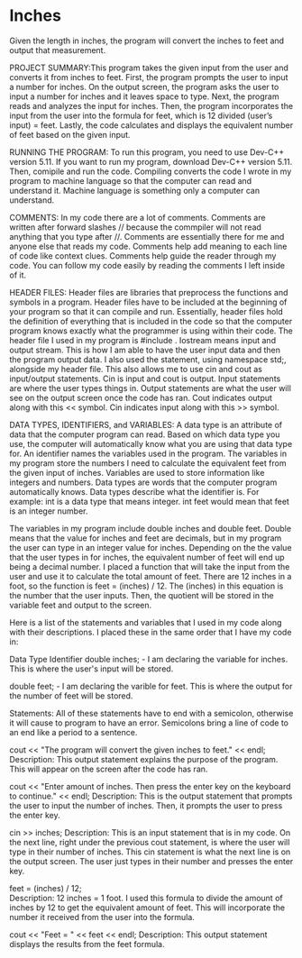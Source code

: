 # Inches
Given the length in inches, the program will convert the inches to feet and output that measurement.

PROJECT SUMMARY:This program takes the given input from the user and converts it from inches to feet. First, the program prompts the user to input a number for inches. On the output screen, the program asks the user to input a number for inches and it leaves space to type. Next, the program reads and analyzes the input for inches. Then, the program incorporates the input from the user into the formula for feet, which is 12 divided (user’s input) = feet. Lastly, the code calculates and displays the equivalent number of feet based on the given input.


RUNNING THE PROGRAM: To run this program, you need to use Dev-C++ version 5.11. If you want to run my program, download Dev-C++ version 5.11. Then, comipile and run the code. Compiling converts the code I wrote in my program to machine language so that the computer can read and understand it. Machine language is something only a computer can understand.

COMMENTS: In my code there are a lot of comments. Comments are written after forward slashes // because the commpiler will not read anything that you type after //. Comments are essentially there for me and anyone else that reads my code. Comments help add meaning to each line of code like context clues. Comments help guide the reader through my code. You can follow my code easily by reading the comments I left inside of it.

HEADER FILES: Header files are libraries that preprocess the functions and symbols in a program. Header files have to be included at the beginning of your program so that it can compile and run. Essentially, header files hold the definition of everything that is included in the code so that the computer program knows exactly what the programmer is using within their code. The header file I used in my program is #include <iostream>. Iostream means input and output stream. This is how I am able to have the user input data and then the program output data. I also used the statement, using namespace std;, alongside my header file. This also allows me to use cin and cout as input/output statements. Cin is input and cout is output. Input statements are where the user types things in. Output statements are what the user will see on the output screen once the code has ran. Cout indicates output along with this << symbol. Cin indicates input along with this >> symbol.

DATA TYPES, IDENTIFIERS, and VARIABLES: A data type is an attribute of data that the computer program can read. Based on which data type you use, the computer will automatically know what you are using that data type for. An identifier names the variables used in the program. The variables in my program store the numbers I need to calculate the equivalent feet from the given input of inches. Variables are used to store information like integers and numbers. Data types are words that the computer program automatically knows. Data types describe what the identifier is. For example: int is a data type that means integer. int feet would mean that feet is an integer number.

The variables in my program include double inches and double feet. Double means that the value for inches and feet are decimals, but in my program the user can type in an integer value for inches. Depending on the the value that the user types in for inches, the equivalent number of feet will end up being a decimal number. I placed a function that will take the input from the user and use it to calculate the total amount of feet. There are 12 inches in a foot, so the function is feet = (inches) / 12. The (inches) in this equation is the number that the user inputs. Then, the quotient will be stored in the variable feet and output to the screen.

Here is a list of the statements and variables that I used in my code along with their descriptions. I placed these in the same order that I have my code in: 

Data Type Identifier
double   inches;    -  I am declaring the variable for inches. This is where the user's input will be stored.

double feet;       - I am declaring the varible for feet. This is where the output for the number of feet will be stored.


Statements: All of these statements have to end with a semicolon, otherwise it will cause to program to have an error. Semicolons bring a line of code to an end like a period to a sentence.

 cout << "The program will convert the given inches to feet." << endl; 
 Description:
 This output statement explains the purpose of the program. This will appear on the screen after the code has ran.
 
 
cout << "Enter amount of inches. Then press the enter key on the keyboard to continue." << endl; 
Description:
This is the output statement that prompts the user to input the number of inches. Then, it prompts the user to press the enter key.


cin >> inches;
Description: This is an input statement that is in my code. On the next line, right under the previous cout statement, is where the user will type in their number of inches. This cin statement is what the next line is on the output screen. The user just types in their number and presses the enter key.


feet = (inches) / 12;  
Description: 
12 inches = 1 foot. I used this formula to divide the amount of inches by 12 to get the equivalent amount of feet. This will incorporate the number it received from the user into the formula.


cout << "Feet = " << feet << endl; 
Description: 
This output statement displays the results from the feet formula.

















